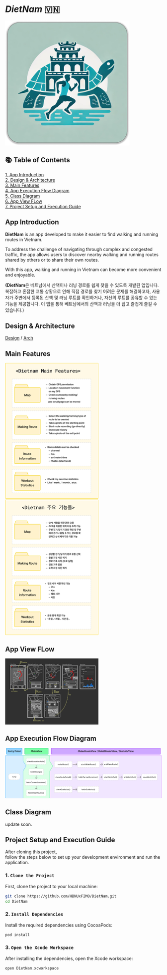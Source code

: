 # $DietNam$ 🇻🇳

<img src=images/DietnamLogo.png width=400>

## 📚 Table of Contents
  [1. App Introduction](#app-introduction)  
  [2. Design \& Architecture](#design--architecture)  
  [3. Main Features](#main-features)  
  [4. App Execution Flow Diagram](#app-execution-flow-diagram)  
  [5. Class Diagram](#class-diagram)  
  [6. App View FLow](#app-view-flow)  
  [7. Project Setup and Execution Guide](#project-setup-and-execution-guide)  

## App Introduction
**DietNam** is an app developed to make it easier to find walking and running routes in Vietnam.

To address the challenge of navigating through complex and congested traffic, the app allows users to discover nearby walking and running routes shared by others or to share their own routes.

With this app, walking and running in Vietnam can become more convenient and enjoyable.

**(DietNam**은 베트남에서 산책이나 러닝 경로를 쉽게 찾을 수 있도록 개발된 앱입니다. 
복잡하고 혼잡한 교통 상황으로 인해 직접 경로를 찾기 어려운 문제를 해결하고자, 사용자가 주변에서 등록된 산책 및 러닝 루트를 확인하거나, 자신의 루트를 공유할 수 있는 기능을 제공합니다. 
이 앱을 통해 베트남에서의 산책과 러닝을 더 쉽고 즐겁게 즐길 수 있습니다.)

## Design & Architecture 
[Design](https://www.figma.com/design/nR0y5DmoEMoaKAxiRVRtI7/Dietnam-Design?node-id=0-1&t=Ujkc6S5WU5OIh0tx-0)  / [Arch](https://www.figma.com/board/WjrECIfX3R0eC5GVr2f3WE/Dietnam-Architect?node-id=0-1&t=xo9Fs4AUXvzMRBGN-0)

## Main Features
<img src=images/mainFeatures.png width=300> <img src=images/mainFeatures-kor.png width=300>  

## App View FLow  
<img src=images/AppViewFlow-Full.png width=300>    

## App Execution Flow Diagram
<img src=images/ExecutionDiagram.png>

## Class Diagram
update soon.

## Project Setup and Execution Guide

After cloning this project,   
follow the steps below to set up your development environment and run the application.

### 1. `Clone the Project`

First, clone the project to your local machine:

```bash
git clone https://github.com/HBNUxFIMO/DietNam.git
cd DietNam
```
### 2. `Install Dependencies`
Install the required dependencies using CocoaPods:

```bash
pod install
```
### 3. `Open the Xcode Workspace`
After installing the dependencies, open the Xcode workspace:
```bash
open DietNam.xcworkspace
```